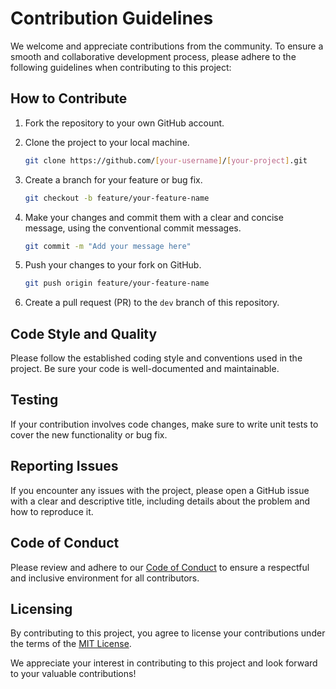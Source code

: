 # Contribution Guidelines

We welcome and appreciate contributions from the community. To ensure a smooth and collaborative development process, please adhere to the following guidelines when contributing to this project:

## How to Contribute

1. Fork the repository to your own GitHub account.

2. Clone the project to your local machine.

   ```bash
   git clone https://github.com/[your-username]/[your-project].git
   ```
3. Create a branch for your feature or bug fix.

    ```bash
    git checkout -b feature/your-feature-name
    ```
4. Make your changes and commit them with a clear and concise message, using the conventional commit messages.

    ```bash
    git commit -m "Add your message here"
    ```
5. Push your changes to your fork on GitHub.

    ```bash
    git push origin feature/your-feature-name
    ```
6. Create a pull request (PR) to the `dev` branch of this repository.

## Code Style and Quality
Please follow the established coding style and conventions used in the project. Be sure your code is well-documented and maintainable.

## Testing
If your contribution involves code changes, make sure to write unit tests to cover the new functionality or bug fix.

## Reporting Issues
If you encounter any issues with the project, please open a GitHub issue with a clear and descriptive title, including details about the problem and how to reproduce it.

## Code of Conduct
Please review and adhere to our [Code of Conduct](CODE_OF_CONDUCT) to ensure a respectful and inclusive environment for all contributors.

## Licensing
By contributing to this project, you agree to license your contributions under the terms of the [MIT License](LICENSE).

We appreciate your interest in contributing to this project and look forward to your valuable contributions!